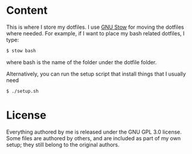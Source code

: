 # Content
This is where I store my dotfiles. I use [GNU Stow](http://brandon.invergo.net/news/2012-05-26-using-gnu-stow-to-manage-your-dotfiles.html) for moving the dotfiles where needed. For example, if I want to place my bash related dotfiles, I type:
```sh
$ stow bash
```
where bash is the name of the folder under the dotfile folder.

Alternatively, you can run the setup script that install things that I usually need
```sh
$ ./setup.sh
```


# License
Everything authored by me is released under the GNU GPL 3.0 license. Some files are authored by others, and are included as part of my own setup; they still belong to the original authors.

